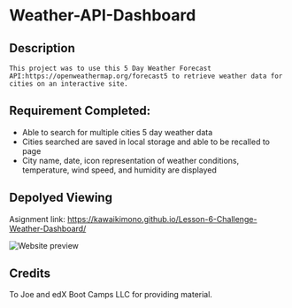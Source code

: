 # Weather-API-Dashboard

## Description
```
This project was to use this 5 Day Weather Forecast API:https://openweathermap.org/forecast5 to retrieve weather data for cities on an interactive site. 
```

## Requirement Completed:
- Able to search for multiple cities 5 day weather data
- Cities searched are saved in local storage and able to be recalled to page
- City name, date, icon representation of weather conditions, temperature, wind speed, and humidity are displayed

## Depolyed Viewing

Asignment link: https://kawaikimono.github.io/Lesson-6-Challenge-Weather-Dashboard/

![Website preview](./Preview.png)

## Credits
 To Joe and edX Boot Camps LLC for providing material.
